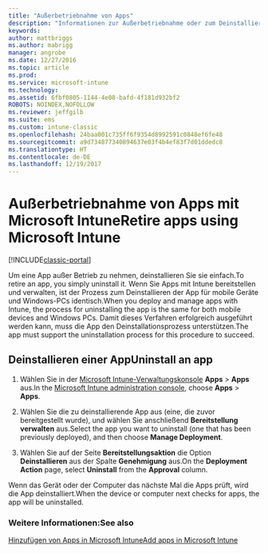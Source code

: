 ```yaml
---
title: "Außerbetriebnahme von Apps"
description: "Informationen zur Außerbetriebnahme oder zum Deinstallieren von Apps mithilfe von Intune."
keywords: 
author: mattbriggs
ms.author: mabrigg
manager: angrobe
ms.date: 12/27/2016
ms.topic: article
ms.prod: 
ms.service: microsoft-intune
ms.technology: 
ms.assetid: 6fbf0805-1144-4e08-bafd-4f181d932bf2
ROBOTS: NOINDEX,NOFOLLOW
ms.reviewer: jeffgilb
ms.suite: ems
ms.custom: intune-classic
ms.openlocfilehash: 24baa001c735ff6f9354d8992591c0848ef6fe48
ms.sourcegitcommit: a9d734877340894637e03f4b4ef83f7d01ddedc8
ms.translationtype: HT
ms.contentlocale: de-DE
ms.lasthandoff: 12/19/2017
---
```

# <a name="retire-apps-using-microsoft-intune"></a><span data-ttu-id="a301e-103">Außerbetriebnahme von Apps mit Microsoft Intune</span><span class="sxs-lookup"><span data-stu-id="a301e-103">Retire apps using Microsoft Intune</span></span>

[!INCLUDE[classic-portal](../includes/classic-portal.md)]

<span data-ttu-id="a301e-104">Um eine App außer Betrieb zu nehmen, deinstallieren Sie sie einfach.</span><span class="sxs-lookup"><span data-stu-id="a301e-104">To retire an app, you simply uninstall it.</span></span> <span data-ttu-id="a301e-105">Wenn Sie Apps mit Intune bereitstellen und verwalten, ist der Prozess zum Deinstallieren der App für mobile Geräte und Windows-PCs identisch.</span><span class="sxs-lookup"><span data-stu-id="a301e-105">When you deploy and manage apps with Intune, the process for uninstalling the app is the same for both mobile devices and Windows PCs.</span></span> <span data-ttu-id="a301e-106">Damit dieses Verfahren erfolgreich ausgeführt werden kann, muss die App den Deinstallationsprozess unterstützen.</span><span class="sxs-lookup"><span data-stu-id="a301e-106">The app must support the uninstallation process for this procedure to succeed.</span></span>

## <a name="uninstall-an-app"></a><span data-ttu-id="a301e-107">Deinstallieren einer App</span><span class="sxs-lookup"><span data-stu-id="a301e-107">Uninstall an app</span></span>

1.  <span data-ttu-id="a301e-108">Wählen Sie in der [Microsoft Intune-Verwaltungskonsole](https://manage.microsoft.com) **Apps** &gt; **Apps** aus.</span><span class="sxs-lookup"><span data-stu-id="a301e-108">In the [Microsoft Intune administration console](https://manage.microsoft.com), choose **Apps** &gt; **Apps**.</span></span>

2.  <span data-ttu-id="a301e-109">Wählen Sie die zu deinstallierende App aus (eine, die zuvor bereitgestellt wurde), und wählen Sie anschließend **Bereitstellung verwalten** aus.</span><span class="sxs-lookup"><span data-stu-id="a301e-109">Select the app you want to uninstall (one that has been previously deployed), and then choose **Manage Deployment**.</span></span>

3.  <span data-ttu-id="a301e-110">Wählen Sie auf der Seite **Bereitstellungsaktion** die Option **Deinstallieren** aus der Spalte **Genehmigung** aus.</span><span class="sxs-lookup"><span data-stu-id="a301e-110">On the **Deployment Action** page, select **Uninstall** from the **Approval** column.</span></span>

<span data-ttu-id="a301e-111">Wenn das Gerät oder der Computer das nächste Mal die Apps prüft, wird die App deinstalliert.</span><span class="sxs-lookup"><span data-stu-id="a301e-111">When the device or computer next checks for apps, the app will be uninstalled.</span></span>

### <a name="see-also"></a><span data-ttu-id="a301e-112">Weitere Informationen:</span><span class="sxs-lookup"><span data-stu-id="a301e-112">See also</span></span>
[<span data-ttu-id="a301e-113">Hinzufügen von Apps in Microsoft Intune</span><span class="sxs-lookup"><span data-stu-id="a301e-113">Add apps in Microsoft Intune</span></span>](add-apps.md)
